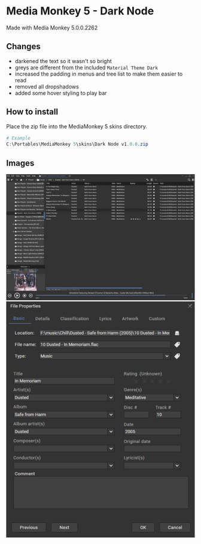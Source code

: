 # Media Monkey 5 - Dark Node

Made with Media Monkey 5.0.0.2262

## Changes

- darkened the text so it wasn't so bright
- greys are different from the included `Material Theme Dark`
- increased the padding in menus and tree list to make them easier to read
- removed all dropshadows
- added some hover styling to play bar

## How to install

Place the zip file into the MediaMonkey 5 skins directory.

```powershell
# Example
C:\Portables\MediaMonkey 5\skins\Dark Node v1.0.0.zip
```

## Images

![Main Page](docs/images/main.png "Main Page")
![Properties](docs/images/properties.png "Properties")
